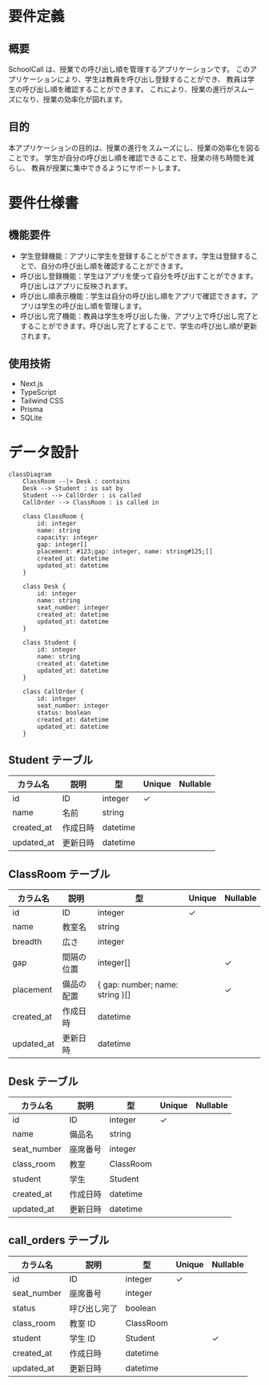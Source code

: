 # 要件定義

## 概要

SchoolCall は、授業での呼び出し順を管理するアプリケーションです。
このアプリケーションにより、学生は教員を呼び出し登録することができ、
教員は学生の呼び出し順を確認することができます。
これにより、授業の進行がスムーズになり、授業の効率化が図れます。

## 目的

本アプリケーションの目的は、授業の進行をスムーズにし、授業の効率化を図ることです。
学生が自分の呼び出し順を確認できることで、授業の待ち時間を減らし、
教員が授業に集中できるようにサポートします。

# 要件仕様書

## 機能要件

- 学生登録機能：アプリに学生を登録することができます。学生は登録することで、自分の呼び出し順を確認することができます。
- 呼び出し登録機能：学生はアプリを使って自分を呼び出すことができます。呼び出しはアプリに反映されます。
- 呼び出し順表示機能：学生は自分の呼び出し順をアプリで確認できます。アプリは学生の呼び出し順を管理します。
- 呼び出し完了機能：教員は学生を呼び出した後、アプリ上で呼び出し完了とすることができます。呼び出し完了とすることで、学生の呼び出し順が更新されます。

## 使用技術
- Next.js
- TypeScript
- Tailwind CSS
- Prisma
- SQLite

# データ設計

```mermaid
classDiagram
    ClassRoom --|> Desk : contains
    Desk --> Student : is sat by
    Student --> CallOrder : is called
    CallOrder --> ClassRoom : is called in

    class ClassRoom {
        id: integer
        name: string
        capacity: integer
        gap: integer[]
        placement: #123;gap: integer, name: string#125;[]
        created_at: datetime
        updated_at: datetime
    }

    class Desk {
        id: integer
        name: string
        seat_number: integer
        created_at: datetime
        updated_at: datetime
    }

    class Student {
        id: integer
        name: string
        created_at: datetime
        updated_at: datetime
    }

    class CallOrder {
        id: integer
        seat_number: integer
        status: boolean
        created_at: datetime
        updated_at: datetime
    }
```

## Student テーブル

| カラム名   | 説明         | 型        | Unique | Nullable |
| ---------- | ------------ | --------- | ------ | -------- |
| id         | ID           | integer   | ✓      |          |
| name       | 名前         | string    |        |          |
| created_at | 作成日時     | datetime  |        |          |
| updated_at | 更新日時     | datetime  |        |          |

## ClassRoom テーブル

| カラム名   | 説明     | 型       | Unique | Nullable |
| ---------- | -------- | -------- | ------ | -------- |
| id         | ID       | integer  | ✓      |          |
| name       | 教室名     | string   |        |          |
| breadth    | 広さ       | integer   |        |          |
| gap        | 間隔の位置     | integer[] |        | ✓        |
| placement  | 備品の配置 | { gap: number; name: string }[]  |        | ✓        |
| created_at | 作成日時 | datetime |        |          |
| updated_at | 更新日時 | datetime |        |          |

## Desk テーブル

| カラム名     | 説明       | 型       | Unique | Nullable |
| ------------ | ---------- | -------- | ------ | -------- |
| id           | ID         | integer  | ✓      |          |
| name         | 備品名       | string   |        |          |
| seat_number  | 座席番号   | integer  |        |          |
| class_room  | 教室       | ClassRoom  |        |          |
| student      | 学生       | Student  |        |          |
| created_at   | 作成日時   | datetime |        |          |
| updated_at   | 更新日時   | datetime |        |          |

## call_orders テーブル

| カラム名     | 説明     | 型       | Unique | Nullable |
| ------------ | -------- | -------- | ------ | -------- |
| id           | ID       | integer  | ✓      |          |
| seat_number  | 座席番号 | integer  |        |          |
| status       | 呼び出し完了 | boolean  |        |          |
| class_room | 教室 ID  | ClassRoom  |        |          |
| student   | 学生 ID  | Student  |        | ✓        |
| created_at   | 作成日時 | datetime |        |          |
| updated_at   | 更新日時 | datetime |        |          |

